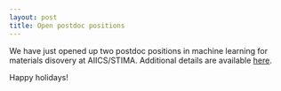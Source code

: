 ```yaml
---
layout: post
title: Open postdoc positions
---
```


We have just opened up two postdoc positions in machine learning for materials disovery at AIICS/STIMA. Additional details are available [here](https://liu.se/jobba-pa-liu/lediga-jobb?rmpage=job&rmjob=15312&rmlang=SE).

Happy holidays!